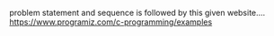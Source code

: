 problem statement and sequence is followed by this given website....
https://www.programiz.com/c-programming/examples
